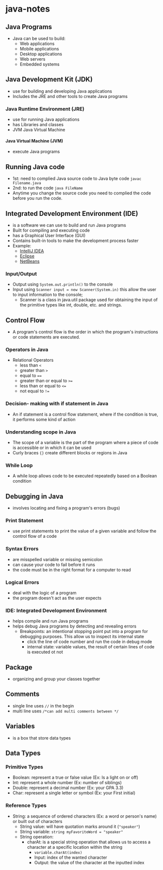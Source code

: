 # java-notes

## Java Programs
- Java can be used to build:
  - Web applications
  - Mobile applications
  - Desktop applications
  - Web servers
  - Embedded systems

## Java Development Kit (JDK)
- use for building and developing Java applications 
- Includes the JRE and other tools to create Java programs

### Java Runtime Environment (JRE)
- use for running Java applications 
- has Libraries and classes
- JVM Java Virtual Machine

#### Java Virtual Machine (JVM)
- execute Java programs

## Running Java code
- 1st: need to complied Java source code to Java byte code `javac Filename.java`
- 2nd: to run the code `java FileName`
- Anytime you change the source code you need to complied the code before you run the code.

## Integrated Development Environment (IDE)
- is a software we can use to build and run Java programs 
- Built for compiling and executing code
- has a Graphical User Interface (GUI)
- Contains built-in tools to make the development process faster
- Example: 
  - [IntelliJ IDEA](https://www.jetbrains.com/idea/)
  - [Eclipse](https://www.eclipse.org/)
  - [NetBeans](https://netbeans.apache.org/)

### Input/Output
- Output using `System.out.println()` to the console
- Input using `Scanner input = new Scanner(System.in)` this allow the user to input information to the console;
  - Scanner is a class in java.util package used for obtaining the input of the primitive types like int, double, etc. and strings.

## Control Flow
- A program's control flow is the order in which the program's instructions or code statements are executed.

### Operators in Java
- Relational Operators
  - less than `<`
  - greater than `>`
  - equal to `==`
  - greater than or equal to `>=`
  - less than or equal to `<=`
  - not equal to `!=`

### Decision- making with if statement in Java
- An if statement is a control flow statement, where if the condition is true, it performs some kind of action

### Understanding scope in Java
- The scope of a variable is the part of the program where a piece of code is accessible or in which it can be used
- Curly braces `{}` create different blocks or regions in Java
### While Loop
- A while loop allows code to be executed repeatedly based on a Boolean condition

## Debugging in Java
- involves locating and fixing a program's errors (bugs)

### Print Statement
- use print statements to print  the value of a given variable and follow the control flow of a code

### Syntax Errors
- are misspelled variable or missing semicolon
- can cause your code to fail before it runs
- the code must be in the right format for a computer to read

### Logical Errors
- deal with the logic of a program
- the program doesn't act as the user expects

### IDE: Integrated Development Environment
- helps compile and run Java programs
- helps debug Java programs by detecting and revealing errors
  - Breakpoints: an intentional stopping point put into a program for debugging purposes. This allow us to inspect its internal state
    - click the line of code number and run the code in debug mode
    - internal state: variable values, the result of certain lines of code is executed ot not

## Package
- organizing and group your classes together

## Comments
- single line uses `//` in the begin
- multi line uses `/*can add multi comments between */`

## Variables
- is a box that store data types

## Data Types

### Primitive Types

- Boolean: represent a true or false value (Ex: Is a light on or off)
- Int: represent a whole number (Ex: number of siblings)
- Double: represent a decimal number (Ex: your GPA 3.3)
- Char: represent a single letter or symbol (Ex: your First initial)

### Reference Types

- String: a sequence of ordered characters (Ex: a word or person's name) or built out of characters
  - String value: will have quotation marks around it (`"speaker"`)
  - String variable: `string myFavoriteWord = "speaker"`
  - String operation:
    - charAt: is a special string operation that allows us to access a character at a specific location within the string
      - `variable.charAt(index)`
      - Input: index of the wanted character
      - Output: the value of the character at the inputted index
